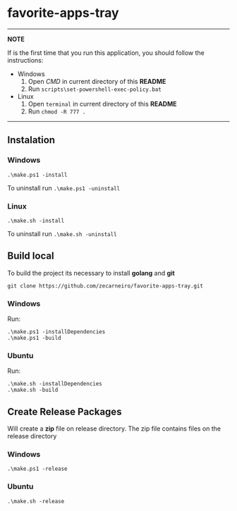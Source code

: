 # favorite-apps-tray

---

**NOTE**

If is the first time that you run this application, you should follow the instructions:

- Windows
  1. Open _CMD_ in current directory of this **README**
  2. Run `scripts\set-powershell-exec-policy.bat`
- Linux
  1. Open `terminal` in current directory of this **README**
  2. Run `chmod -R 777 .`

---

## Instalation

### Windows

```
.\make.ps1 -install
```

To uninstall run `.\make.ps1 -uninstall`

### Linux

```
.\make.sh -install
```

To uninstall run `.\make.sh -uninstall`

## Build local

To build the project its necessary to install **golang** and **git**

```
git clone https://github.com/zecarneiro/favorite-apps-tray.git
```

### Windows

Run:

```
.\make.ps1 -installDependencies
.\make.ps1 -build
```

### Ubuntu

Run:

```
.\make.sh -installDependencies
.\make.sh -build
```

## Create Release Packages

Will create a **zip** file on release directory. The zip file contains files on the release directory

### Windows

```
.\make.ps1 -release
```

### Ubuntu

```
.\make.sh -release
```